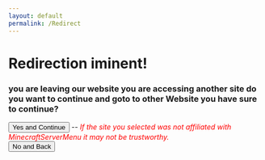 ```yaml
---
layout: default
permalink: /Redirect
---
```


<script>
    const queryString = window.location.search;
    const urlParams = new URLSearchParams(queryString);
    const page = urlParams.get('page')
    const from = urlParams.get('from')

    console.log("Url for Redirect: ", page)

    if (page == null) {
        window.location.href = "400?infos=page for redirect not found"
    } else if (page == "") {
        window.location.href = "400?infos=The param 'page' no have success"
    } else if (page == "lol") {
        window.location.href = "400?infos=lol xd"
    }

    function Return() {
        if (from != null) {
            window.location.href = from;
        } else {
            window.location.href = "."
        };
    }

    function StartRedirect() {

        console.warn("Bye!! :D")
        if (page != null) {
            window.location.href = page;
        } else {
            alert("page not found calling null")
            console.log("page not found calling null")
        }
    }

</script>

# Redirection iminent!

<h3>you are leaving our website you are accessing another site do you want to continue and goto to other Website you have sure to continue?</h3>

<button onclick="StartRedirect()">Yes and Continue</button> -- <i style="color: red;">If the site you selected was not affiliated with MinecraftServerMenu it may not be trustworthy.</i>\
<button onclick="Return()">No and Back</button>
